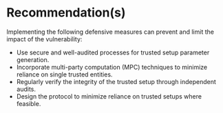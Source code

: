 # Recommendation(s)

Implementing the following defensive measures can prevent and limit the impact of the vulnerability:

- Use secure and well-audited processes for trusted setup parameter generation.  
- Incorporate multi-party computation (MPC) techniques to minimize reliance on single trusted entities.  
- Regularly verify the integrity of the trusted setup through independent audits.  
- Design the protocol to minimize reliance on trusted setups where feasible.  
